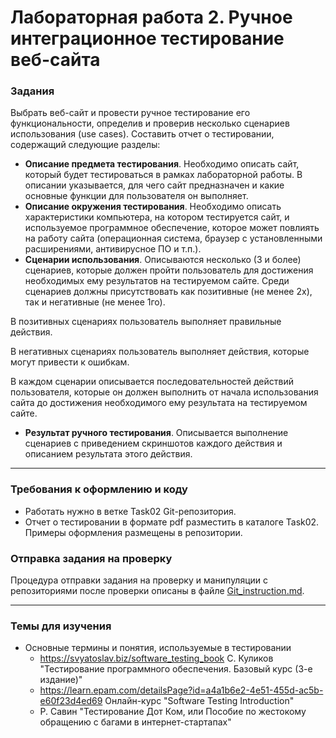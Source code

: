 # Лабораторная работа 2. Ручное интеграционное тестирование веб-сайта

### Задания
Выбрать веб-сайт и провести ручное тестирование его функциональности, определив и проверив несколько сценариев использования (use cases).
Составить отчет о тестировании, содержащий следующие разделы:
* **Описание предмета тестирования**. Необходимо описать сайт, который будет тестироваться в рамках лабораторной работы. В описании указывается, для чего сайт предназначен и какие основные функции для пользователя он выполняет.
* **Описание окружения тестирования**. Необходимо описать характеристики компьютера, на котором тестируется сайт, и используемое программное обеспечение, которое может повлиять на работу сайта (операционная система, браузер с установленными расширениями, антивирусное ПО и т.п.).
* **Сценарии использования**. Описываются несколько (3 и более) сценариев, которые должен пройти пользователь для достижения необходимых ему результатов на тестируемом сайте.
Среди сценариев должны присутствовать как позитивные (не менее 2х), так и негативные (не менее 1го).

В позитивных сценариях пользователь выполняет правильные действия.

В негативных сценариях пользователь выполняет действия, которые могут привести к ошибкам.

В каждом сценарии описывается последовательностей действий пользователя, которые он должен выполнить от начала использования сайта до достижения необходимого ему результата на тестируемом сайте.

* **Результат ручного тестирования**. Описывается выполнение сценариев с приведением скриншотов каждого действия и описанием результата этого действия.

* * *
### Требования к оформлению и коду
* Работать нужно в ветке Task02 Git-репозитория.
* Отчет о тестировании в формате pdf разместить в каталоге Task02. Примеры оформления размещены в репозитории.

### Отправка задания на проверку
Процедура отправки задания на проверку и манипуляции с репозиториями после проверки описаны в файле [Git_instruction.md](Git_instruction.md).

* * *
### Темы для изучения
* Основные термины и понятия, используемые в тестировании
    * <https://svyatoslav.biz/software_testing_book> С. Куликов "Тестирование программного обеспечения. Базовый курс (3-е издание)"
    * <https://learn.epam.com/detailsPage?id=a4a1b6e2-4e51-455d-ac5b-e60f23d4ed69> Онлайн-курс "Software Testing Introduction"
    * Р. Савин "Тестирование Дот Ком, или Пособие по жестокому обращению с багами в интернет-стартапах"
